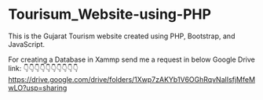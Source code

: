 # Tourisum_Website-using-PHP
This is the Gujarat Tourism website created using PHP, Bootstrap, and JavaScript.


For creating a Database in Xammp send me a request in below Google Drive link:
👇👇👇👇👇👇👇👇👇👇
https://drive.google.com/drive/folders/1Xwp7zAKYb1V6OGhRqvNalIsfjMfeMwLO?usp=sharing
